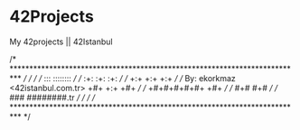 # 42Projects
My 42projects || 42Istanbul



/* ************************************************************************** */
/*                                                                            */
/*                                                        :::      ::::::::   */
/*   		                                                :+:      :+:    :+:   */
/*                                                    +:+ +:+         +:+     */
/*   By: ekorkmaz <42istanbul.com.tr>               +#+  +:+       +#+        */
/*                                                +#+#+#+#+#+   +#+           */
/*     										                             #+#    #+#             */
/*   										                              ###   ########.tr       */
/*                                                                            */
/* ************************************************************************** */
